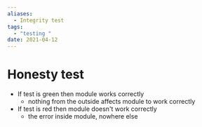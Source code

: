 ```yaml
---
aliases:
  - Integrity test
tags:
  - "testing "
date: 2021-04-12
---
```


# Honesty test

* If test is green then module works correctly
  * nothing from the outside affects module to work correctly 
* If test is red then module doesn't work correctly
  * the error inside module, nowhere else

